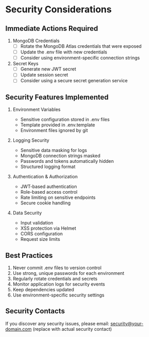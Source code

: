 # Security Considerations

## Immediate Actions Required

1. MongoDB Credentials
   - [ ] Rotate the MongoDB Atlas credentials that were exposed
   - [ ] Update the .env file with new credentials
   - [ ] Consider using environment-specific connection strings

2. Secret Keys
   - [ ] Generate new JWT secret
   - [ ] Update session secret
   - [ ] Consider using a secure secret generation service

## Security Features Implemented

1. Environment Variables
   - Sensitive configuration stored in .env files
   - Template provided in .env.template
   - Environment files ignored by git

2. Logging Security
   - Sensitive data masking for logs
   - MongoDB connection strings masked
   - Passwords and tokens automatically hidden
   - Structured logging format

3. Authentication & Authorization
   - JWT-based authentication
   - Role-based access control
   - Rate limiting on sensitive endpoints
   - Secure cookie handling

4. Data Security
   - Input validation
   - XSS protection via Helmet
   - CORS configuration
   - Request size limits

## Best Practices

1. Never commit .env files to version control
2. Use strong, unique passwords for each environment
3. Regularly rotate credentials and secrets
4. Monitor application logs for security events
5. Keep dependencies updated
6. Use environment-specific security settings

## Security Contacts

If you discover any security issues, please email:
security@your-domain.com (replace with actual security contact)
